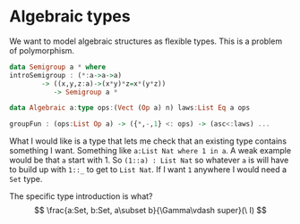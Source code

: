 # Algebraic types

We want to model algebraic structures as flexible types.  This is a problem of polymorphism.

```haskell
data Semigroup a * where
introSemigroup : (*:a->a->a) 
		-> ((x,y,z:a)->(x*y)*z=x*(y*z)) 
		   -> Semigroup a *
```

```haskell
data Algebraic a:type ops:(Vect (Op a) n) laws:List Eq a ops

groupFun : (ops:List Op a) -> ({*,-,1} <: ops) -> (asc<:laws) ...
```

What I would like is a type that lets me check that an existing type contains something I want.  Something like `a:List Nat where 1 in a`.  A weak example would be that `a` start with $1$.  So `(1::a) : List Nat` so whatever `a` is will have to build up with `1::_` to get to `List Nat`.  If I want `1` anywhere I would need a `Set` type.

The specific type introduction is what?
$$
\frac{a:Set, b:Set, a\subset b}{\Gamma\vdash super}(\ I)
$$
<!--stackedit_data:
eyJoaXN0b3J5IjpbODA5ODY4Nzc0LDg3NDYyNTU3MCwtNjIzMD
c1Nzc4XX0=
-->